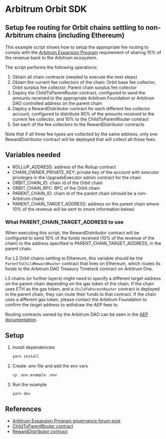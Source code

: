 # Arbitrum Orbit SDK

## Setup fee routing for Orbit chains settling to non-Arbitrum chains (including Ethereum)

This example script shows how to setup the appropriate fee routing to comply with the [Arbitrum Expansion Program](https://forum.arbitrum.foundation/t/the-arbitrum-expansion-program-and-developer-guild/20722) requirement of sharing 10% of the revenue back to the Arbitrum ecosystem.

The script performs the following operations:

1. Obtain all chain contracts (needed to execute the next steps)
2. Obtain the current fee collectors of the chain: Orbit base fee collector, Orbit surplus fee collector, Parent chain surplus fee collector
3. Deploy the ChildToParentRouter contract, configured to send the amounts received to the appropriate Arbitrum Foundation or Arbitrum DAO controlled address on the parent chain
4. Deploy a RewardDistributor contract for each different fee collector account, configured to distribute 90% of the amounts received to the current fee collector, and 10% to the ChildToParentRouter contract
5. Set each of the fee collectors to the RewardDistributor contracts

Note that if all three fee types are collected by the same address, only one RewardDistributor contract will be deployed that will collect all those fees.

## Variables needed

- ROLLUP_ADDRESS: address of the Rollup contract
- CHAIN_OWNER_PRIVATE_KEY: private key of the account with executor privileges in the UpgradeExecutor admin contract for the chain
- ORBIT_CHAIN_ID: chain id of the Orbit chain
- ORBIT_CHAIN_RPC: RPC of the Orbit chain
- PARENT_CHAIN_ID: chain id of the parent chain (should be a non-Arbitrum chain)
- PARENT_CHAIN_TARGET_ADDRESS: address on the parent chain where 10% of the revenue will be sent to (more information below)

### What PARENT_CHAIN_TARGET_ADDRESS to use

When executing this script, the RewardDistributor contract will be configured to send 10% of the funds received (10% of the revenue of the chain) to the address specified in PARENT_CHAIN_TARGET_ADDRESS, in the parent chain.

For L2 Orbit chains settling to Ethereum, this variable should be the `ParentToChildRewardRouter` contract that lives on Ethereum, which routes its funds to the Arbitrum DAO Treasury Timelock contract on Arbitrum One.

L3 chains (or further layers) might need to specify a different target address on the parent chain depending on the gas token of the chain. If the chain uses ETH as the gas token, and a `ChildToParentRouter` contract is deployed in the parent chain, they can route their funds to that contract. If the chain uses a different gas token, please contact the Arbitrum Foundation to confirm the target address to withdraw the AEP fees to.

Routing contracts owned by the Arbitrum DAO can be seen in the [AEP documentation](https://docs.arbitrum.io/launch-orbit-chain/how-tos/set-up-aep-fee-router#canonical-contracts).

## Setup

1. Install dependencies

   ```bash
   yarn install
   ```

2. Create .env file and add the env vars

   ```bash
   cp .env.example .env
   ```

3. Run the example
   ```bash
   yarn dev
   ```

## References

- [Arbitrum Expansion Program governance forum post](https://forum.arbitrum.foundation/t/the-arbitrum-expansion-program-and-developer-guild/20722)
- [ChildToParentRouter contract](https://github.com/OffchainLabs/fund-distribution-contracts/blob/main/src/FeeRouter/ChildToParentRewardRouter.sol)
- [RewardDistributor contract](https://github.com/OffchainLabs/fund-distribution-contracts/blob/main/src/RewardDistributor.sol)
